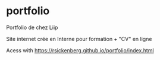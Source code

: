 # portfolio
Portfolio de chez Liip



Site internet crée en Interne pour formation + "CV" en ligne



Acess with https://rsickenberg.github.io/portfolio/index.html
